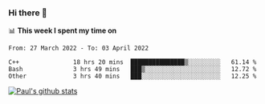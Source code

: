 ### Hi there 👋

📊 **This week I spent my time on**
<!--START_SECTION:waka-->

```text
From: 27 March 2022 - To: 03 April 2022

C++               18 hrs 20 mins  ███████████████▒░░░░░░░░░   61.14 %
Bash              3 hrs 49 mins   ███▒░░░░░░░░░░░░░░░░░░░░░   12.72 %
Other             3 hrs 40 mins   ███░░░░░░░░░░░░░░░░░░░░░░   12.25 %
```

<!--END_SECTION:waka-->


[![Paul's github stats](https://github-readme-stats.vercel.app/api?username=mickeyouyou&theme=dracula&show_icons=true)](https://github.com/anuraghazra/github-readme-stats)
